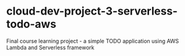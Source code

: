 # cloud-dev-project-3-serverless-todo-aws
Final course learning project - a simple TODO application using AWS Lambda and Serverless framework
